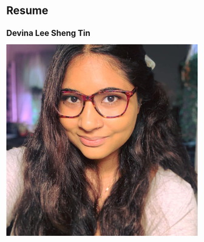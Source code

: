 # Resume
## Devina Lee Sheng Tin
<img src="/assets/images/headshot.jpg" style="float: left;margin-right: 10px;" />